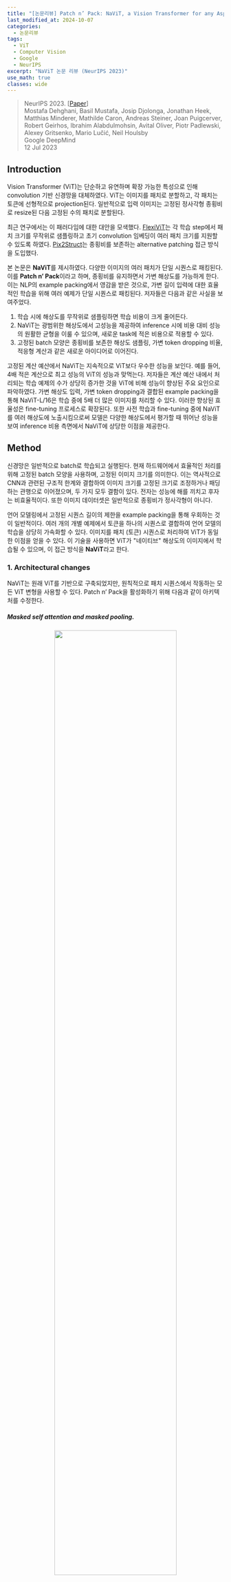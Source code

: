 ```yaml
---
title: "[논문리뷰] Patch n’ Pack: NaViT, a Vision Transformer for any Aspect Ratio and Resolution"
last_modified_at: 2024-10-07
categories:
  - 논문리뷰
tags:
  - ViT
  - Computer Vision
  - Google
  - NeurIPS
excerpt: "NaViT 논문 리뷰 (NeurIPS 2023)"
use_math: true
classes: wide
---
```


> NeurIPS 2023. [[Paper](https://arxiv.org/abs/2307.06304)]  
> Mostafa Dehghani, Basil Mustafa, Josip Djolonga, Jonathan Heek, Matthias Minderer, Mathilde Caron, Andreas Steiner, Joan Puigcerver, Robert Geirhos, Ibrahim Alabdulmohsin, Avital Oliver, Piotr Padlewski, Alexey Gritsenko, Mario Lučić, Neil Houlsby  
> Google DeepMind  
> 12 Jul 2023  

## Introduction
Vision Transformer (ViT)는 단순하고 유연하며 확장 가능한 특성으로 인해 convolution 기반 신경망을 대체하였다. ViT는 이미지를 패치로 분할하고, 각 패치는 토큰에 선형적으로 projection된다. 일반적으로 입력 이미지는 고정된 정사각형 종횡비로 resize된 다음 고정된 수의 패치로 분할된다.

최근 연구에서는 이 패러다임에 대한 대안을 모색했다. [FlexiViT](https://kimjy99.github.io/논문리뷰/flexivit)는 각 학습 step에서 패치 크기를 무작위로 샘플링하고 초기 convolution 임베딩이 여러 패치 크기를 지원할 수 있도록 하였다. [Pix2Struct](https://arxiv.org/abs/2210.03347)는 종횡비를 보존하는 alternative patching 접근 방식을 도입했다. 

본 논문은 **NaViT**를 제시하였다. 다양한 이미지의 여러 패치가 단일 시퀀스로 패킹된다. 이를 **Patch n’ Pack**이라고 하며, 종횡비를 유지하면서 가변 해상도를 가능하게 한다. 이는 NLP의 example packing에서 영감을 받은 것으로, 가변 길이 입력에 대한 효율적인 학습을 위해 여러 예제가 단일 시퀀스로 패킹된다. 저자들은 다음과 같은 사실을 보여주었다. 

1. 학습 시에 해상도를 무작위로 샘플링하면 학습 비용이 크게 줄어든다. 
2. NaViT는 광범위한 해상도에서 고성능을 제공하여 inference 시에 비용 대비 성능의 원활한 균형을 이룰 수 있으며, 새로운 task에 적은 비용으로 적용할 수 있다. 
3. 고정된 batch 모양은 종횡비를 보존한 해상도 샘플링, 가변 token dropping 비율, 적응형 계산과 같은 새로운 아이디어로 이어진다. 

고정된 계산 예산에서 NaViT는 지속적으로 ViT보다 우수한 성능을 보인다. 예를 들어, 4배 적은 계산으로 최고 성능의 ViT의 성능과 맞먹는다. 저자들은 계산 예산 내에서 처리되는 학습 예제의 수가 상당히 증가한 것을 ViT에 비해 성능이 향상된 주요 요인으로 파악하였다. 가변 해상도 입력, 가변 token dropping과 결합된 example packing을 통해 NaViT-L/16은 학습 중에 5배 더 많은 이미지를 처리할 수 있다. 이러한 향상된 효율성은 fine-tuning 프로세스로 확장된다. 또한 사전 학습과 fine-tuning 중에 NaViT를 여러 해상도에 노출시킴으로써 모델은 다양한 해상도에서 평가할 때 뛰어난 성능을 보여 inference 비용 측면에서 NaViT에 상당한 이점을 제공한다. 

## Method
신경망은 일반적으로 batch로 학습되고 실행된다. 현재 하드웨어에서 효율적인 처리를 위해 고정된 batch 모양을 사용하며, 고정된 이미지 크기를 의미한다. 이는 역사적으로 CNN과 관련된 구조적 한계와 결합하여 이미지 크기를 고정된 크기로 조정하거나 패딩하는 관행으로 이어졌으며, 두 가지 모두 결함이 있다. 전자는 성능에 해를 끼치고 후자는 비효율적이다. 또한 이미지 데이터셋은 일반적으로 종횡비가 정사각형이 아니다. 

언어 모델링에서 고정된 시퀀스 길이의 제한을 example packing을 통해 우회하는 것이 일반적이다. 여러 개의 개별 예제에서 토큰을 하나의 시퀀스로 결합하여 언어 모델의 학습을 상당히 가속화할 수 있다. 이미지를 패치 (토큰) 시퀀스로 처리하여 ViT가 동일한 이점을 얻을 수 있다. 이 기술을 사용하면 ViT가 "네이티브" 해상도의 이미지에서 학습될 수 있으며, 이 접근 방식을 **NaViT**라고 한다. 

### 1. Architectural changes
NaViT는 원래 ViT를 기반으로 구축되었지만, 원칙적으로 패치 시퀀스에서 작동하는 모든 ViT 변형을 사용할 수 있다. Patch n’ Pack을 활성화하기 위해 다음과 같이 아키텍처를 수정한다. 

##### Masked self attention and masked pooling.
<center><img src='{{"/assets/img/navit/navit-fig2.webp" | relative_url}}' width="75%"></center>
<br>
예제가 서로 attention되는 것을 방지하기 위해 추가적인 self attention 마스크가 도입된다. 마찬가지로 인코더 위의 mask pooling은 각 예제 내의 토큰 표현을 pooling하여 시퀀스에서 예제별로 하나의 벡터 표현을 생성하는 것을 목표로 한다. 

##### Factorized & fractional positional embeddings
임의의 해상도와 종횡비를 처리하기 위해 위치 임베딩을 수정한다. 해상도 $R \times R$의 정사각형 이미지가 주어지면 패치 크기 $P$의 ViT는 길이가 $(R/P)^2$인 1차원 위치 임베딩을 학습한다. 더 높은 해상도 $R$에서 학습하거나 평가하기 위해서는 이러한 임베딩을 interpolation해야 한다. 

가변적인 종횡비를 지원하고 처음 보는 해상도로 쉽게 extrapolate하기 위해 **factorized positional embedding**을 도입한다. 여기서는 $x$ 좌표와 $y$ 좌표에 해당하는 개별 임베딩 $\phi_x$와 $\phi_y$로 분해한다. 그런 다음 두 임베딩을 더한다. 

저자들은 두 가지 방식을 고려하였다. 

1. **Absolute embedding** $\phi (p) : [0, \textrm{maxLen}] \rightarrow \mathbb{R}^D$: 패치 인덱스의 함수
2. **Fractional embedding** $\phi (r) : [0, 1] \rightarrow \mathbb{R}^D$: 상대적인 거리 $r = p/\textrm{side-length}$의 함수

후자는 이미지 크기와 무관한 위치 임베딩을 제공하지만 원래 종횡비를 부분적으로 난독화하여 패치의 수에서만 암시적으로 나타난다. 저자들은 단순히 학습된 임베딩, sinusoidal 임베딩, NeRF에서 사용하는 학습된 푸리에 위치 임베딩을 고려하였다. 

### 2. Training changes
##### Continuous Token dropping
Token dropping (학습 중 입력 패치의 무작위 생략)은 학습을 가속화하기 위해 개발되었다. 그러나 일반적으로 모든 예제에서 동일한 비율의 토큰이 드롭되지만, 패킹은 token dropping을 연속적으로 수행할 수 있게 하며, token dropping 비율을 이미지별로 다르게 할 수 있다. 이를 통해 완전한 이미지를 여전히 보면서 dropping을 수행하여 학습/inference 불일치를 줄이고 빠른 처리량의 이점을 얻을 수 있다. 또한 패킹을 사용하면 dropping 비율을 미리 정의된 schedule에 따라 학습하는 동안 지속적으로 변경할 수 있다. 

##### Resolution sampling
NaViT는 각 이미지의 원래 해상도를 사용하여 학습할 수 있다. 또는 종횡비를 유지하면서 총 픽셀 수를 다시 샘플링할 수 있다. ViT에서는 더 큰 처리량과 더 큰 성능 사이에 trade-off가 있다. 종종 모델은 더 작은 해상도에서 사전 학습되고 더 높은 해상도에서 fine-tuning된다. 

NaViT는 훨씬 더 유연하다. 각 이미지의 원래 종횡비를 유지하면서 이미지 크기를 샘플링하여 혼합 해상도 학습이 가능하다. 이를 통해 더 높은 처리량과 큰 이미지에 대한 노출이 모두 가능하여 동등한 ViT에 비해 상당히 향상된 성능을 제공한다. 

### 3. Efficiency of NaViT
##### Self attention 비용
<center><img src='{{"/assets/img/navit/navit-fig4.webp" | relative_url}}' width="35%"></center>
<br>
Attention의 $O(n^2)$ 비용은 여러 이미지를 더 긴 시퀀스로 패킹할 때 자연스럽게 발생하는 문제이다. NaViT에서는 transformer의 hidden 차원이 스케일링됨에 따라 attention이 전체 비용에서 차지하는 비중이 점점 작아지고, MLP의 계산 비용도 함께 줄어든다. 

위 그래프는 이러한 추세를 보여주며, 패킹과 관련된 오버헤드가 모델 차원에 따라 감소한다. 속도 외에도 self-attention의 메모리 비용은 매우 긴 시퀀스에 문제가 될 수 있지만, 여러 메모리 효율적인 방법을 사용하여 해결할 수도 있다. 

##### Packing & sequence-level padding
여러 예제를 포함하는 최종 시퀀스 길이는 고정되어야 하며, greedy packing 방식을 사용한다. 일반적으로 고정 길이에 정확히 합산되는 예제의 완벽한 조합은 없으며 패딩 토큰을 사용해야 한다. 시퀀스 마지막 예제의 해상도 또는 token dropping 비율을 동적으로 선택하여 길이를 정확히 맞출 수 있지만, 일반적으로 토큰의 2% 미만이 패딩 토큰이기 때문에 간단한 접근 방식으로 충분하다. 

##### Padding examples & contrastive loss
Per-token loss는 패킹된 시퀀스로 구현하기 쉽다. 그러나 많은 컴퓨터 비전 모델은 pooling된 표현에 적용되는 예제 수준의 loss로 학습된다. 이를 위해서는 두 가지 수정이 필요하다. 

1. 패킹을 설명하기 위해 일반적인 pooling head를 수정해야 한다. 
2. 각 시퀀스에서 여러 pooling된 표현을 추출해야 한다. $B$개의 시퀀스의 batch에서 시퀀스당 최대 $E_\textrm{max}$개의 예제, 즉 최대 $B \times E_\textrm{max}$개의 pooling된 표현을 추출한다는 가정이 필요하다. 

시퀀스에 $E_\textrm{max}$보다 많은 이미지가 포함된 경우 추가 이미지가 삭제되어 모델의 인코더 계산이 낭비된다. 시퀀스에 $E_\textrm{max}$보다 적은 예제가 있는 경우 loss는 많은 가짜 패딩 표현을 처리한다. 

후자는 contrastive learning에서 문제로, loss 계산이 시간과 메모리 측면에서 $O(n^2)$로 확장된다. 이를 피하기 위해 저자들은 chunked contrastive loss를 사용했으며, 이는 softmax를 위해 모든 데이터 포인트를 모을 필요 없이 로컬 디바이스들에서 계산을 수행하고 글로벌 softmax 정규화를 위한 통계를 효율적으로 누적하여 문제를 해결한다. 이를 통해 높은 $E_\textrm{max}$ 값을 사용할 수 있어 모델 인코더를 효율적으로 사용할 수 있으며, loss로 인해 병목 현상이 발생하지 않는다.

## Experiments
저자들은 두 가지 셋업으로 NaViT를 사전 학습시켰다. 

1. JFT-4B에서 classification training
2. WebLI에서 contrastive language-image training (CLIP)

### 1. Improved training efficiency and performance
다음은 다양한 NaViT 모델의 JFT 사전 학습 성능을 계산량이 비슷한 ViT와 비교한 그래프이다. 

<center><img src='{{"/assets/img/navit/navit-fig1.webp" | relative_url}}' width="88%"></center>

### 2. Benefits of variable resolution
다음은 고정 및 가변 해상도 학습에 따른 모델의 성능을 비교한 그래프이다. 

<center><img src='{{"/assets/img/navit/navit-fig5.webp" | relative_url}}' width="88%"></center>
<br>
다음은 가변 해상도 fine-tuning에 따른 성능을 비교한 그래프이다. 

<center><img src='{{"/assets/img/navit/navit-fig6.webp" | relative_url}}' width="55%"></center>
<br>
다음은 해상도 샘플링 전략에 따른 성능을 비교한 그래프이다. 

<center><img src='{{"/assets/img/navit/navit-fig7.webp" | relative_url}}' width="40%"></center>

### 3. Benefits of variable token dropping
다음은 token dropping 전략에 따른 성능을 비교한 그래프이다. 

<center><img src='{{"/assets/img/navit/navit-fig9.webp" | relative_url}}' width="70%"></center>
<br>
다음은 token dropping schedule에 따른 성능을 비교한 그래프이다. 

<center><img src='{{"/assets/img/navit/navit-fig8.webp" | relative_url}}' width="34%"></center>

### 4. Positional embeddings
다음은 position embedding에 따른 성능을 비교한 그래프이다. 

<center><img src='{{"/assets/img/navit/navit-fig10.webp" | relative_url}}' width="100%"></center>

### 5. Other aspects of NaViT's performance
다음은 out of distribution에 대한 평가 결과이다. 

<center><img src='{{"/assets/img/navit/navit-fig11.webp" | relative_url}}' width="95%"></center>

### 6. Other downstream tasks
다음은 semantic segmentation 성능을 ViT와 비교한 그래프이다. 

<center><img src='{{"/assets/img/navit/navit-fig13.webp" | relative_url}}' width="37%"></center>
<br>
다음은 object detection 성능을 ViT와 비교한 표이다. 

<center><img src='{{"/assets/img/navit/navit-table1.webp" | relative_url}}' width="37%"></center>